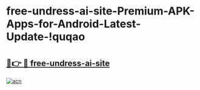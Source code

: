 # free-undress-ai-site-Premium-APK-Apps-for-Android-Latest-Update-!quqao

# <h2><a href="https://xg7dah.esa.edu.pl?title=free-undress-ai-site&ref=quqao">🔗👉 🔴 free-undress-ai-site</a></h2>

[![acn](https://github.com/user-attachments/assets/0f9c940e-d8b0-45ae-aac7-cd30a18b3e1c)](https://xg7dah.esa.edu.pl?title=free-undress-ai-site&ref=quqao)

